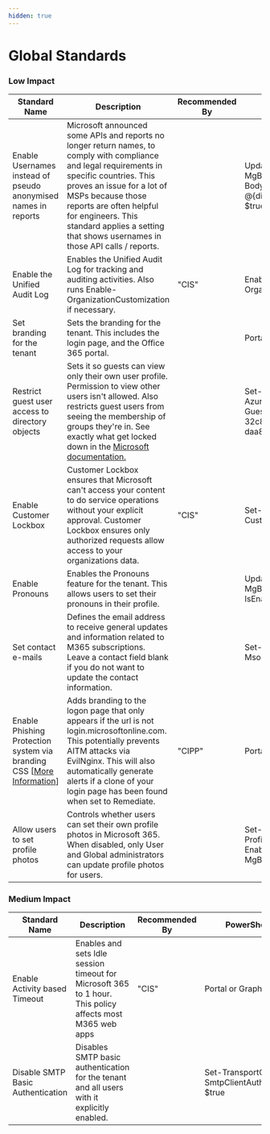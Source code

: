 ```yaml
---
hidden: true
---
```


# Global Standards

### Low Impact

<table data-full-width="true"><thead><tr><th>Standard Name</th><th>Description</th><th>Recommended By</th><th>PowerShell Equivalent</th><th>APIName</th></tr></thead><tbody><tr><td>Enable Usernames instead of pseudo anonymised names in reports</td><td>Microsoft announced some APIs and reports no longer return names, to comply with compliance and legal requirements in specific countries. This proves an issue for a lot of MSPs because those reports are often helpful for engineers. This standard applies a setting that shows usernames in those API calls / reports.</td><td></td><td>Update-MgBetaAdminReportSetting -BodyParameter @{displayConcealedNames = $true}</td><td>AnonReportDisable</td></tr><tr><td>Enable the Unified Audit Log</td><td>Enables the Unified Audit Log for tracking and auditing activities. Also runs Enable-OrganizationCustomization if necessary.</td><td>"CIS"</td><td>Enable-OrganizationCustomization</td><td>AuditLog</td></tr><tr><td>Set branding for the tenant</td><td>Sets the branding for the tenant. This includes the login page, and the Office 365 portal.</td><td></td><td>Portal only</td><td>Branding</td></tr><tr><td>Restrict guest user access to directory objects</td><td>Sets it so guests can view only their own user profile. Permission to view other users isn't allowed. Also restricts guest users from seeing the membership of groups they're in. See exactly what get locked down in the <a href="https://learn.microsoft.com/en-us/entra/fundamentals/users-default-permissions">Microsoft documentation.</a></td><td></td><td>Set-AzureADMSAuthorizationPolicy -GuestUserRoleId '2af84b1e-32c8-42b7-82bc-daa82404023b'</td><td>DisableGuestDirectory</td></tr><tr><td>Enable Customer Lockbox</td><td>Customer Lockbox ensures that Microsoft can't access your content to do service operations without your explicit approval. Customer Lockbox ensures only authorized requests allow access to your organizations data.</td><td>"CIS"</td><td>Set-OrganizationConfig -CustomerLockBoxEnabled $true</td><td>EnableCustomerLockbox</td></tr><tr><td>Enable Pronouns</td><td>Enables the Pronouns feature for the tenant. This allows users to set their pronouns in their profile.</td><td></td><td>Update-MgBetaAdminPeoplePronoun -IsEnabledInOrganization:$true</td><td>EnablePronouns</td></tr><tr><td>Set contact e-mails</td><td>Defines the email address to receive general updates and information related to M365 subscriptions. Leave a contact field blank if you do not want to update the contact information.</td><td></td><td>Set-MsolCompanyContactInformation</td><td>MailContacts</td></tr><tr><td>Enable Phishing Protection system via branding CSS [<a href="../../../../troubleshooting/frequently-asked-questions/i-got-a-potential-phishing-page-detected-alert.-what-do-i-do-with-that.md">More Information</a>]</td><td>Adds branding to the logon page that only appears if the url is not login.microsoftonline.com. This potentially prevents AITM attacks via EvilNginx. This will also automatically generate alerts if a clone of your login page has been found when set to Remediate.</td><td>"CIPP"</td><td>Portal only</td><td>PhishProtection</td></tr><tr><td>Allow users to set profile photos</td><td>Controls whether users can set their own profile photos in Microsoft 365. When disabled, only User and Global administrators can update profile photos for users.</td><td></td><td>Set-OrganizationConfig -ProfilePhotoOptions EnablePhotos and Update-MgBetaAdminPeople</td><td>ProfilePhotos</td></tr></tbody></table>

### Medium Impact

<table data-full-width="true"><thead><tr><th>Standard Name</th><th>Description</th><th>Recommended By</th><th>PowerShell Equivalent</th><th>APIName</th></tr></thead><tbody><tr><td>Enable Activity based Timeout</td><td>Enables and sets Idle session timeout for Microsoft 365 to 1 hour. This policy affects most M365 web apps</td><td>"CIS"</td><td>Portal or Graph API</td><td>ActivityBasedTimeout</td></tr><tr><td>Disable SMTP Basic Authentication</td><td>Disables SMTP basic authentication for the tenant and all users with it explicitly enabled.</td><td></td><td>Set-TransportConfig -SmtpClientAuthenticationDisabled $true</td><td>DisableBasicAuthSMTP</td></tr></tbody></table>
